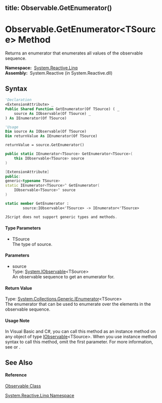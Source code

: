title: Observable.GetEnumerator<TSource>()
---
# Observable.GetEnumerator\<TSource\> Method

Returns an enumerator that enumerates all values of the observable sequence.

**Namespace:**  [System.Reactive.Linq](System.Reactive.Linq/System.Reactive.Linq)  
**Assembly:**  System.Reactive (in System.Reactive.dll)

## Syntax

```vb
'Declaration
<ExtensionAttribute> _
Public Shared Function GetEnumerator(Of TSource) ( _
    source As IObservable(Of TSource) _
) As IEnumerator(Of TSource)
```

```vb
'Usage
Dim source As IObservable(Of TSource)
Dim returnValue As IEnumerator(Of TSource)

returnValue = source.GetEnumerator()
```

```csharp
public static IEnumerator<TSource> GetEnumerator<TSource>(
    this IObservable<TSource> source
)
```

```c++
[ExtensionAttribute]
public:
generic<typename TSource>
static IEnumerator<TSource>^ GetEnumerator(
    IObservable<TSource>^ source
)
```

```fsharp
static member GetEnumerator : 
        source:IObservable<'TSource> -> IEnumerator<'TSource> 
```

```javascript
JScript does not support generic types and methods.
```

#### Type Parameters

- TSource  
  The type of source.

#### Parameters

- source  
  Type: [System.IObservable](https://msdn.microsoft.com/en-us/library/Dd990377)\<TSource\>  
  An observable sequence to get an enumerator for.

#### Return Value

Type: [System.Collections.Generic.IEnumerator](https://msdn.microsoft.com/en-us/library/78dfe2yb)\<TSource\>  
The enumerator that can be used to enumerate over the elements in the observable sequence.

#### Usage Note

In Visual Basic and C\#, you can call this method as an instance method on any object of type [IObservable](https://msdn.microsoft.com/en-us/library/Dd990377)\<TSource\>. When you use instance method syntax to call this method, omit the first parameter. For more information, see [](https://msdn.microsoft.com/en-us/library/Bb384936) or [](https://msdn.microsoft.com/en-us/library/Bb383977).

## See Also

#### Reference

[Observable Class](Observable/Observable)

[System.Reactive.Linq Namespace](System.Reactive.Linq/System.Reactive.Linq)








